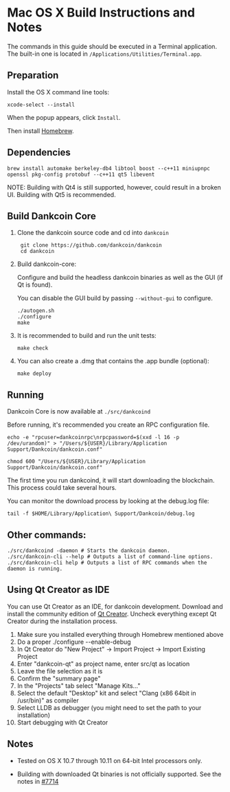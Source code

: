 Mac OS X Build Instructions and Notes
====================================
The commands in this guide should be executed in a Terminal application.
The built-in one is located in `/Applications/Utilities/Terminal.app`.

Preparation
-----------
Install the OS X command line tools:

`xcode-select --install`

When the popup appears, click `Install`.

Then install [Homebrew](http://brew.sh).

Dependencies
----------------------

    brew install automake berkeley-db4 libtool boost --c++11 miniupnpc openssl pkg-config protobuf --c++11 qt5 libevent

NOTE: Building with Qt4 is still supported, however, could result in a broken UI. Building with Qt5 is recommended.

Build Dankcoin Core
------------------------

1. Clone the dankcoin source code and cd into `dankcoin`

        git clone https://github.com/dankcoin/dankcoin
        cd dankcoin

2.  Build dankcoin-core:

    Configure and build the headless dankcoin binaries as well as the GUI (if Qt is found).

    You can disable the GUI build by passing `--without-gui` to configure.

        ./autogen.sh
        ./configure
        make

3.  It is recommended to build and run the unit tests:

        make check

4.  You can also create a .dmg that contains the .app bundle (optional):

        make deploy

Running
-------

Dankcoin Core is now available at `./src/dankcoind`

Before running, it's recommended you create an RPC configuration file.

    echo -e "rpcuser=dankcoinrpc\nrpcpassword=$(xxd -l 16 -p /dev/urandom)" > "/Users/${USER}/Library/Application Support/Dankcoin/dankcoin.conf"

    chmod 600 "/Users/${USER}/Library/Application Support/Dankcoin/dankcoin.conf"

The first time you run dankcoind, it will start downloading the blockchain. This process could take several hours.

You can monitor the download process by looking at the debug.log file:

    tail -f $HOME/Library/Application\ Support/Dankcoin/debug.log

Other commands:
-------

    ./src/dankcoind -daemon # Starts the dankcoin daemon.
    ./src/dankcoin-cli --help # Outputs a list of command-line options.
    ./src/dankcoin-cli help # Outputs a list of RPC commands when the daemon is running.

Using Qt Creator as IDE
------------------------
You can use Qt Creator as an IDE, for dankcoin development.
Download and install the community edition of [Qt Creator](https://www.qt.io/download/).
Uncheck everything except Qt Creator during the installation process.

1. Make sure you installed everything through Homebrew mentioned above
2. Do a proper ./configure --enable-debug
3. In Qt Creator do "New Project" -> Import Project -> Import Existing Project
4. Enter "dankcoin-qt" as project name, enter src/qt as location
5. Leave the file selection as it is
6. Confirm the "summary page"
7. In the "Projects" tab select "Manage Kits..."
8. Select the default "Desktop" kit and select "Clang (x86 64bit in /usr/bin)" as compiler
9. Select LLDB as debugger (you might need to set the path to your installation)
10. Start debugging with Qt Creator

Notes
-----

* Tested on OS X 10.7 through 10.11 on 64-bit Intel processors only.

* Building with downloaded Qt binaries is not officially supported. See the notes in [#7714](https://github.com/dankcoin/dankcoin/issues/7714)
